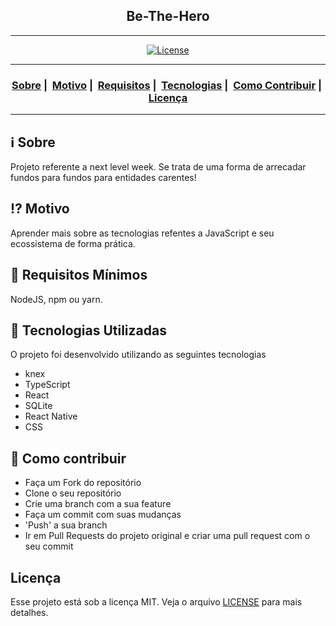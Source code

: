 <h2 align="center">Be-The-Hero</h2>

___




<p align="center">
  <a href="LICENSE">
    <img alt="License" src="https://img.shields.io/badge/license-MIT-%23F8952D">
  </a>
</p>

___

<h3 align="center">
  <a href="#information_source-sobre">Sobre</a>&nbsp;|&nbsp;
  <a href="#interrobang-motivo">Motivo</a>&nbsp;|&nbsp;
  <a href="#seedling-requisitos-mínimos">Requisitos</a>&nbsp;|&nbsp;
  <a href="#rocket-tecnologias-utilizadas">Tecnologias</a>&nbsp;|&nbsp;
  <a href="#link-como-contribuir">Como Contribuir</a>&nbsp;|&nbsp;
  <a href="#licença">Licença</a>
</h3>

___


## :information_source: Sobre

Projeto referente a next level week. Se trata de uma forma de arrecadar fundos para fundos para entidades carentes!

## :interrobang: Motivo

Aprender mais sobre as tecnologias refentes a JavaScript  e seu ecossistema de forma prática. 

## :seedling: Requisitos Mínimos

NodeJS, npm ou yarn.

## :rocket: Tecnologias Utilizadas 

O projeto foi desenvolvido utilizando as seguintes tecnologias

- knex
- TypeScript
- React
- SQLite
- React Native
- CSS

## :link: Como contribuir 

- Faça um Fork do repositório
- Clone o seu repositório
- Crie uma branch com a sua feature
- Faça um commit com suas mudanças
- 'Push' a sua branch
- Ir em Pull Requests do projeto original e criar uma pull request com o seu commit

## Licença 

Esse projeto está sob a licença MIT. Veja o arquivo [LICENSE](LICENSE) para mais detalhes.

